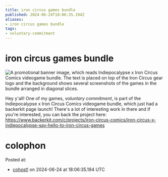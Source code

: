 ```yaml
---
title: iron circus games bundle
published: 2024-06-24T18:06:35.194Z
aliases:
- iron circus games bundle
tags:
- voluntary-commitment
---
```


# iron circus games bundle

![A promotional banner image, which reads Indiepocalypse x Iron Circus Comics videogame bundle. The text is placed on top of the Iron Circus gear logo and the background shows several screenshots of the games in the bundle arranged in diagonal slices.](20240624_130635-banner.png)

Hey y'all! One of my games, _voluntary commitment_, is part of the Indiepocalypse x Iron Circus Comics videogame bundle, which just had a backerkit page launch! There's a lot of interesting work in there and if you're interested, you can back the project here: https://www.backerkit.com/c/projects/iron-circus-comics/iron-circus-x-indiepocalypse-say-hello-to-iron-circus-games

# colophon

Posted at:
- [cohost!](https://cohost.org/exodrifter/post/6594380-iron-circus-games-bu) on 2024-06-24 at 18:06:35.194 UTC
